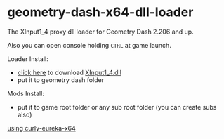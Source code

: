 # geometry-dash-x64-dll-loader
The XInput1_4 proxy dll loader for Geometry Dash 2.206 and up.

Also you can open console holding `CTRL` at game launch.

Loader Install:
- [click here](https://github.com/user95401/geometry-dash-x64-dll-loader/raw/master/XInput1_4.dll) to download [XInput1_4.dll](https://github.com/user95401/geometry-dash-x64-dll-loader/blob/master/XInput1_4.dll)
- put it to geometry dash folder

Mods Install:
- put it to game root folder or any sub root folder (you can create subs also)


[using curly-eureka-x64](https://github.com/user95401/curly-eureka-x64)
